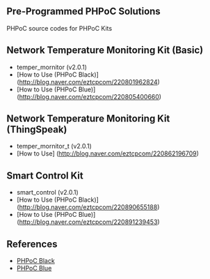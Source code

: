 ## Pre-Programmed PHPoC Solutions
PHPoC source codes for PHPoC Kits

## Network Temperature Monitoring Kit (Basic)
* temper_mornitor (v2.0.1)
* [How to Use (PHPoC Black)] (http://blog.naver.com/eztcpcom/220801962824)
* [How to Use (PHPoC Blue)] (http://blog.naver.com/eztcpcom/220805400660)

## Network Temperature Monitoring Kit (ThingSpeak)
* temper_mornitor_t (v2.0.1)
* [How to Use] (http://blog.naver.com/eztcpcom/220862196709)

## Smart Control Kit
* smart_control (v2.0.1)
* [How to Use (PHPoC Black)] (http://blog.naver.com/eztcpcom/220890655188)
* [How to Use (PHPoC Blue)] (http://blog.naver.com/eztcpcom/220891239453)

## References
* [PHPoC Black](http://www.phpoc.com/support/manual/p4s-341_user_manual/)
* [PHPoC Blue](http://www.phpoc.com/support/manual/p4s-342_user_manual/)

